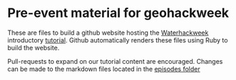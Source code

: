 # Pre-event material for geohackweek

These are files to build a github website hosting the [Waterhackweek](https://waterhackweek.github.io/) introductory [tutorial](https://waterhackweek.github.io/preliminary). Github automatically renders these files using Ruby to build the website.

Pull-requests to expand on our tutorial content are encouraged. Changes can be made to the markdown files located in the [episodes folder](https://github.com/waterhackweek/preliminary/tree/gh-pages/_episodes)

   
